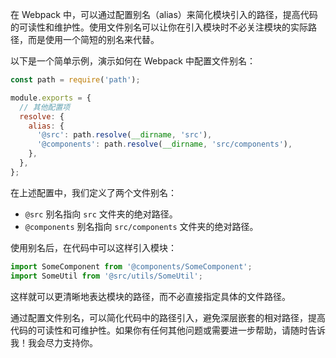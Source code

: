 
在 Webpack 中，可以通过配置别名（alias）来简化模块引入的路径，提高代码的可读性和维护性。使用文件别名可以让你在引入模块时不必关注模块的实际路径，而是使用一个简短的别名来代替。

以下是一个简单示例，演示如何在 Webpack 中配置文件别名：

```javascript
const path = require('path');

module.exports = {
  // 其他配置项
  resolve: {
    alias: {
      '@src': path.resolve(__dirname, 'src'),
      '@components': path.resolve(__dirname, 'src/components'),
    },
  },
};
```

在上述配置中，我们定义了两个文件别名：
- `@src` 别名指向 `src` 文件夹的绝对路径。
- `@components` 别名指向 `src/components` 文件夹的绝对路径。

使用别名后，在代码中可以这样引入模块：

```javascript
import SomeComponent from '@components/SomeComponent';
import SomeUtil from '@src/utils/SomeUtil';
```

这样就可以更清晰地表达模块的路径，而不必直接指定具体的文件路径。

通过配置文件别名，可以简化代码中的路径引入，避免深层嵌套的相对路径，提高代码的可读性和可维护性。如果你有任何其他问题或需要进一步帮助，请随时告诉我！我会尽力支持你。